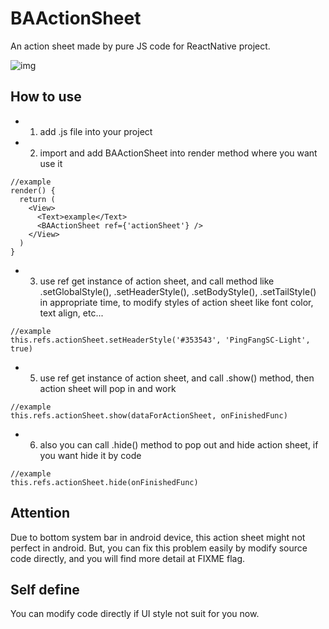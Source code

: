 # BAActionSheet

An action sheet made by pure JS code for ReactNative project.

![img](https://github.com/BenArvin/BAActionSheet/blob/master/preview.gif)

## How to use

- 1. add .js file into your project
- 2. import and add BAActionSheet into render method where you want use it
```
//example
render() {
  return (
    <View>
      <Text>example</Text>
      <BAActionSheet ref={'actionSheet'} />
    </View>
  )
}
```
- 3. use ref get instance of action sheet, and call method like .setGlobalStyle(), .setHeaderStyle(), .setBodyStyle(), .setTailStyle() in appropriate time, to modify styles of action sheet like font color, text align, etc...
```
//example
this.refs.actionSheet.setHeaderStyle('#353543', 'PingFangSC-Light', true)
```
- 5. use ref get instance of action sheet, and call .show() method, then action sheet will pop in and work
```
//example
this.refs.actionSheet.show(dataForActionSheet, onFinishedFunc)
```
- 6. also you can call .hide() method to pop out and hide action sheet, if you want hide it by code
```
//example
this.refs.actionSheet.hide(onFinishedFunc)
```

## Attention
Due to bottom system bar in android device, this action sheet might not perfect in android. But, you can fix this problem easily by modify source code directly, and you will find more detail at FIXME flag.

## Self define
You can modify code directly if UI style not suit for you now.
